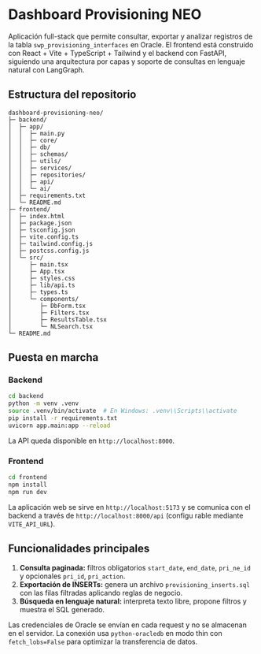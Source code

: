 # Dashboard Provisioning NEO

Aplicación full-stack que permite consultar, exportar y analizar registros de la tabla `swp_provisioning_interfaces` en Oracle. El
frontend está construido con React + Vite + TypeScript + Tailwind y el backend con FastAPI, siguiendo una arquitectura por capas y
soporte de consultas en lenguaje natural con LangGraph.

## Estructura del repositorio

```
dashboard-provisioning-neo/
├─ backend/
│  ├─ app/
│  │  ├─ main.py
│  │  ├─ core/
│  │  ├─ db/
│  │  ├─ schemas/
│  │  ├─ utils/
│  │  ├─ services/
│  │  ├─ repositories/
│  │  ├─ api/
│  │  └─ ai/
│  ├─ requirements.txt
│  └─ README.md
├─ frontend/
│  ├─ index.html
│  ├─ package.json
│  ├─ tsconfig.json
│  ├─ vite.config.ts
│  ├─ tailwind.config.js
│  ├─ postcss.config.js
│  └─ src/
│     ├─ main.tsx
│     ├─ App.tsx
│     ├─ styles.css
│     ├─ lib/api.ts
│     ├─ types.ts
│     └─ components/
│        ├─ DbForm.tsx
│        ├─ Filters.tsx
│        ├─ ResultsTable.tsx
│        └─ NLSearch.tsx
└─ README.md
```

## Puesta en marcha

### Backend

```bash
cd backend
python -m venv .venv
source .venv/bin/activate  # En Windows: .venv\\Scripts\\activate
pip install -r requirements.txt
uvicorn app.main:app --reload
```

La API queda disponible en `http://localhost:8000`.

### Frontend

```bash
cd frontend
npm install
npm run dev
```

La aplicación web se sirve en `http://localhost:5173` y se comunica con el backend a través de `http://localhost:8000/api` (configu
rable mediante `VITE_API_URL`).

## Funcionalidades principales

1. **Consulta paginada:** filtros obligatorios `start_date`, `end_date`, `pri_ne_id` y opcionales `pri_id`, `pri_action`.
2. **Exportación de INSERTs:** genera un archivo `provisioning_inserts.sql` con las filas filtradas aplicando reglas de negocio.
3. **Búsqueda en lenguaje natural:** interpreta texto libre, propone filtros y muestra el SQL generado.

Las credenciales de Oracle se envían en cada request y no se almacenan en el servidor. La conexión usa `python-oracledb` en modo
thin con `fetch_lobs=False` para optimizar la transferencia de datos.
